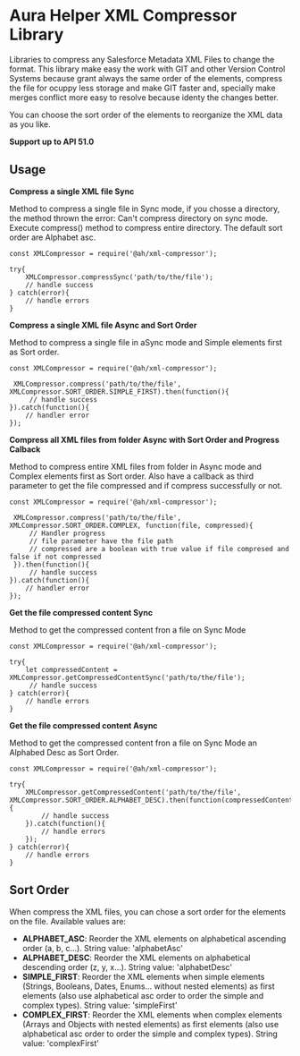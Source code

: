 # **Aura Helper XML Compressor Library**
Libraries to compress any Salesforce Metadata XML Files to change the format. This library make easy the work with GIT and other Version Control Systems because grant always the same order of the elements, compress the file for ocuppy less storage and make GIT faster and, specially make merges conflict more easy to resolve because identy the changes better.

You can choose the sort order of the elements to reorganize the XML data as you like.

**Support up to API 51.0**

## **Usage**

**Compress a single XML file Sync**

Method to compress a single file in Sync mode, if you chosse a directory, the method thrown the error: Can't compress directory on sync mode. Execute compress() method to compress entire directory. The default sort order are Alphabet asc.

    const XMLCompressor = require('@ah/xml-compressor');

    try{
        XMLCompressor.compressSync('path/to/the/file');
        // handle success
    } catch(error){
        // handle errors
    }

**Compress a single XML file Async and Sort Order**

Method to compress a single file in aSync mode and Simple elements first as Sort order.

    const XMLCompressor = require('@ah/xml-compressor');

     XMLCompressor.compress('path/to/the/file', XMLCompressor.SORT_ORDER.SIMPLE_FIRST).then(function(){
         // handle success
    }).catch(function(){
        // handler error
    });

**Compress all XML files from folder Async with Sort Order and Progress Calback**

Method to compress entire XML files from folder in Async mode and Complex elements first as Sort order. Also have a callback as third parameter to get the file compressed and if compress successfully or not.

    const XMLCompressor = require('@ah/xml-compressor');

     XMLCompressor.compress('path/to/the/file', XMLCompressor.SORT_ORDER.COMPLEX, function(file, compressed){
         // Handler progress
         // file parameter have the file path
         // compressed are a boolean with true value if file compresed and false if not compressed
     }).then(function(){
         // handle success
    }).catch(function(){
        // handler error
    });

**Get the file compressed content Sync**

Method to get the compressed content fron a file on Sync Mode

    const XMLCompressor = require('@ah/xml-compressor');

    try{
        let compressedContent = XMLCompressor.getCompressedContentSync('path/to/the/file');
         // handle success
    } catch(error){
        // handle errors
    }

**Get the file compressed content Async**

Method to get the compressed content fron a file on Sync Mode an Alphabed Desc as Sort Order.

    const XMLCompressor = require('@ah/xml-compressor');

    try{
        XMLCompressor.getCompressedContent('path/to/the/file', XMLCompressor.SORT_ORDER.ALPHABET_DESC).then(function(compressedContent){
            // handle success
        }).catch(function(){
            // handle errors
        });
    } catch(error){
        // handle errors
    }

## Sort Order
When compress the XML files, you can chose a sort order for the elements on the file. Available values are:

- **ALPHABET_ASC**: Reorder the XML elements on alphabetical ascending order (a, b, c...). String value: 'alphabetAsc'
- **ALPHABET_DESC**: Reorder the XML elements on alphabetical descending order (z, y, x...). String value: 'alphabetDesc'
- **SIMPLE_FIRST**: Reorder the XML elements when simple elements (Strings, Booleans, Dates, Enums... without nested elements) as first elements (also use alphabetical asc order to order the simple and complex types). String value: 'simpleFirst'
- **COMPLEX_FIRST**: Reorder the XML elements when complex elements (Arrays and Objects with nested elements) as first elements (also use alphabetical asc order to order the simple and complex types). String value: 'complexFirst'
